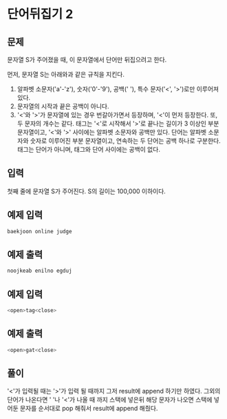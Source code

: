 # 단어뒤집기 2

## 문제

문자열 S가 주어졌을 때, 이 문자열에서 단어만 뒤집으려고 한다.

먼저, 문자열 S는 아래와과 같은 규칙을 지킨다.

1. 알파벳 소문자('a'-'z'), 숫자('0'-'9'), 공백(' '), 특수 문자('<', '>')로만 이루어져 있다.
2. 문자열의 시작과 끝은 공백이 아니다.
3. '<'와 '>'가 문자열에 있는 경우 번갈아가면서 등장하며, '<'이 먼저 등장한다. 또, 두 문자의 개수는 같다.
태그는 '<'로 시작해서 '>'로 끝나는 길이가 3 이상인 부분 문자열이고, '<'와 '>' 사이에는 알파벳 소문자와 공백만 있다. 단어는 알파벳 소문자와 숫자로 이루어진 부분 문자열이고, 연속하는 두 단어는 공백 하나로 구분한다. 태그는 단어가 아니며, 태그와 단어 사이에는 공백이 없다.

## 입력

첫째 줄에 문자열 S가 주어진다. S의 길이는 100,000 이하이다.

## 예제 입력
~~~c
baekjoon online judge
~~~
## 예제 출력
~~~c
noojkeab enilno egduj
~~~

## 예제 입력

~~~c
<open>tag<close>
~~~

## 예제 출력

~~~c
<open>gat<close>
~~~

## 풀이

'<'가 입력될 때는 '>'가 입력 될 때까지 그저 result에 append 하기만 하였다. 그외의 단어가 나온다면 ' '나 '<'가 나올 때 까지 스택에 넣은뒤 해당 문자가 나오면 스택에 넣어둔 문자를 순서대로 pop 해줘서 result에 append 해줬다.